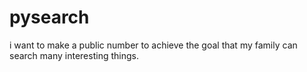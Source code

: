 # pysearch
i want to make a public number to achieve the goal that my family can search many interesting things.
